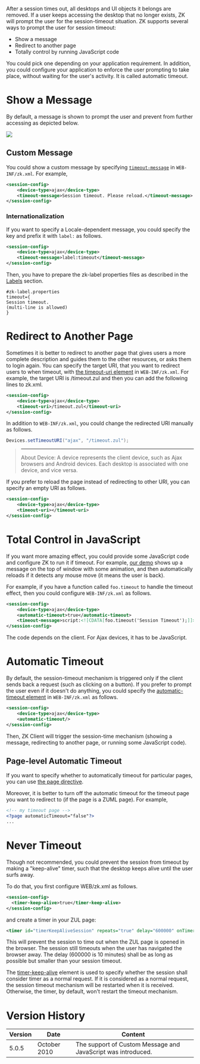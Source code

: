 After a session times out, all desktops and UI objects it belongs are
removed. If a user keeps accessing the desktop that no longer exists, ZK
will prompt the user for the session-timeout situation. ZK supports
several ways to prompt the user for session timeout:

- Show a message
- Redirect to another page
- Totally control by running JavaScript code

You could pick one depending on your application requirement. In
addition, you could configure your application to enforce the user
prompting to take place, without waiting for the user's activity. It is
called automatic timeout.

# Show a Message

By default, a message is shown to prompt the user and prevent from
further accessing as depicted below.

![]({{site.baseurl}}/zk_dev_ref/images/drsesstimeout.png)

## Custom Message

You could show a custom message by specifying
[`timeout-message`]({{site.baseurl}}/zk_config_ref/the_session_config_element#The_timeout-message_Element)
in `WEB-INF/zk.xml`. For example,

```xml
<session-config>
    <device-type>ajax</device-type>
    <timeout-message>Session timeout. Please reload.</timeout-message>
</session-config>
```

### Internationalization

If you want to specify a Locale-dependent message, you could specify the
key and prefix it with `label:` as follows.

```xml
<session-config>
    <device-type>ajax</device-type>
    <timeout-message>label:timeout</timeout-message>
</session-config>
```

Then, you have to prepare the zk-label properties files as described in
the
[Labels]({{site.baseurl}}/zk_dev_ref/internationalization/labels)
section.

```text
#zk-label.properties
timeout={
Session timeout.
(multi-line is allowed)
}
```

# Redirect to Another Page

Sometimes it is better to redirect to another page that gives users a
more complete description and guides them to the other resources, or
asks them to login again. You can specify the target URI, that you want
to redirect users to when timeout, with [the timeout-uri element]({{site.baseurl}}/zk_config_ref/the_session_config_element#The_timeout-uri_Element)
in `WEB-INF/zk.xml`. For example, the target URI is /timeout.zul and
then you can add the following lines to zk.xml.

```xml
<session-config>
    <device-type>ajax</device-type>    
    <timeout-uri>/timeout.zul</timeout-uri>    
</session-config>
```

In addition to `WEB-INF/zk.xml`, you could change the redirected URI
manually as follows.

```java
Devices.setTimeoutURI("ajax", "/timeout.zul");
```

> ------------------------------------------------------------------------
>
> About Device: A device represents the client device, such as Ajax
> browsers and Android devices. Each desktop is associated with one
> device, and vice versa.

If you prefer to reload the page instead of redirecting to other URI,
you can specify an empty URI as follows.

```xml
<session-config>
    <device-type>ajax</device-type>    
    <timeout-uri></timeout-uri>    
</session-config>
```

# Total Control in JavaScript

If you want more amazing effect, you could provide some JavaScript code
and configure ZK to run it if timeout. For example, [our demo](http://www.zkoss.org/zkdemo) shows up a message on the top of
window with some animation, and then automatically reloads if it detects
any mouse move (it means the user is back).

For example, if you have a function called `foo.timeout` to handle the
timeout effect, then you could configure `WEB-INF/zk.xml` as follows.

```xml
<session-config>
    <device-type>ajax</device-type>
    <automatic-timeout>true</automatic-timeout>
    <timeout-message>script:<![CDATA[foo.timeout('Session Timeout');]]></timeout-message>
</session-config>
```

The code depends on the client. For Ajax devices, it has to be
JavaScript.

# Automatic Timeout

By default, the session-timeout mechanism is triggered only if the
client sends back a request (such as clicking on a button). If you
prefer to prompt the user even if it doesn't do anything, you could
specify the [automatic-timeout element]({{site.baseurl}}/zk_config_ref/the_session_config_element#The_automatic-timeout_Element)
in `WEB-INF/zk.xml` as follows.

```xml
<session-config>
    <device-type>ajax</device-type>
    <automatic-timeout/>
</session-config>
```

Then, ZK Client will trigger the session-time mechanism (showing a
message, redirecting to another page, or running some JavaScript code).

## Page-level Automatic Timeout

If you want to specify whether to automatically timeout for particular
pages, you can use [ the page directive](zuml_ref/page#automaticTimeout).

Moreover, it is better to turn off the automatic timeout for the timeout
page you want to redirect to (if the page is a ZUML page). For example,

```xml
<!-- my timeout page -->
<?page automaticTimeout="false"?>
...
```

# Never Timeout

Though not recommended, you could prevent the session from timeout by
making a "keep-alive" timer, such that the desktop keeps alive until the
user surfs away.

To do that, you first configure WEB/zk.xml as follows.

```xml
<session-config>
  <timer-keep-alive>true</timer-keep-alive>
</session-config>
```

and create a timer in your ZUL page:

```xml
<timer id="timerKeepAliveSession" repeats="true" delay="600000" onTimer=""/>
```

This will prevent the session to time out when the ZUL page is opened in
the browser. The session still timeouts when the user has navigated the
browser away. The delay (600000 is 10 minutes) shall be as long as
possible but smaller than your session timeout.

The
[timer-keep-alive]({{site.baseurl}}/zk_config_ref/the_session_config_element#The_timer-keep-alive_Element)
element is used to specify whether the session shall consider timer as a
normal request. If it is considered as a normal request, the session
timeout mechanism will be restarted when it is received. Otherwise, the
timer, by default, won't restart the timeout mechanism.

# Version History

| Version | Date         | Content                                                      |
|---------|--------------|--------------------------------------------------------------|
| 5.0.5   | October 2010 | The support of Custom Message and JavaScript was introduced. |
